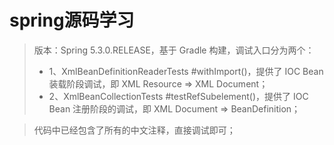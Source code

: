 # spring源码学习 
>版本：Spring 5.3.0.RELEASE，基于 Gradle 构建，调试入口分为两个：
>*  1、XmlBeanDefinitionReaderTests #withImport()，提供了 IOC Bean 装载阶段调试，即 XML Resource => XML Document； 
>*  2、XmlBeanCollectionTests #testRefSubelement()，提供了 IOC Bean 注册阶段的调试，即 XML Document => BeanDefinition；   

>代码中已经包含了所有的中文注释，直接调试即可；